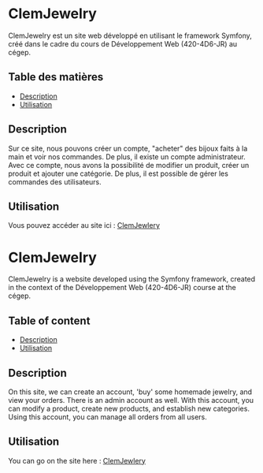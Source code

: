 # ClemJewelry
ClemJewelry est un site web développé en utilisant le framework Symfony, créé dans le cadre du cours de Développement Web (420-4D6-JR) au cégep.

## Table des matières

- [Description](#description)
- [Utilisation](#utilisation)

## Description

Sur ce site, nous pouvons créer un compte, "acheter" des bijoux faits à la main et voir nos commandes. De plus, il existe un compte administrateur. Avec ce compte, nous avons la possibilité de modifier un produit, créer un produit et ajouter une catégorie. De plus, il est possible de gérer les commandes des utilisateurs.

## Utilisation

Vous pouvez accéder au site ici : [ClemJewlery](https://tp1.2150658.techinfo-cstj.ca/)

# ClemJewelry
ClemJewelry is a website developed using the Symfony framework, created in the context of the Développement Web (420-4D6-JR) course at the cégep.

## Table of content

- [Description](#description)
- [Utilisation](#utilisation)

## Description

On this site, we can create an account, 'buy' some homemade jewelry, and view your orders. There is an admin account as well. With this account, you can modify a product, create new products, and establish new categories. Using this account, you can manage all orders from all users.


## Utilisation

You can go on the site here : [ClemJewlery](https://tp1.2150658.techinfo-cstj.ca/)

